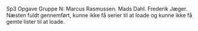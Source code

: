 Sp3 Opgave Gruppe N: Marcus Rasmussen. Mads Dahl. Frederik Jæger.
Næsten fuldt gennemført, kunne ikke få serier til at loade og kunne ikke få gemte lister til at loade.
